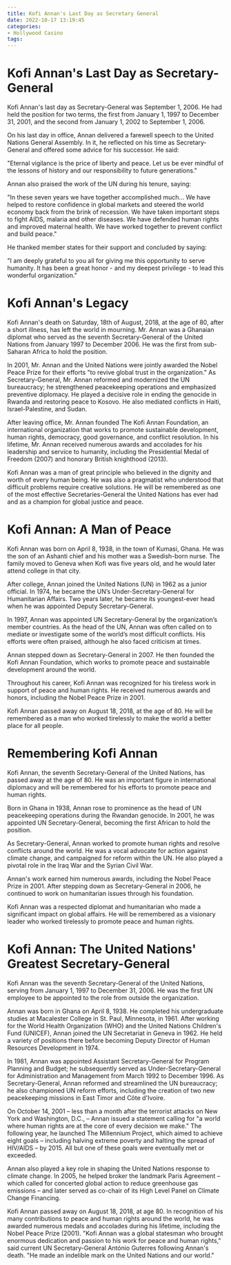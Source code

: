 ```yaml
---
title: Kofi Annan's Last Day as Secretary General
date: 2022-10-17 13:19:45
categories:
- Hollywood Casino
tags:
---
```



#  Kofi Annan's Last Day as Secretary-General

Kofi Annan's last day as Secretary-General was September 1, 2006. He had held the position for two terms, the first from January 1, 1997 to December 31, 2001, and the second from January 1, 2002 to September 1, 2006.

On his last day in office, Annan delivered a farewell speech to the United Nations General Assembly. In it, he reflected on his time as Secretary-General and offered some advice for his successor. He said: 

"Eternal vigilance is the price of liberty and peace. Let us be ever mindful of the lessons of history and our responsibility to future generations."

Annan also praised the work of the UN during his tenure, saying: 

"In these seven years we have together accomplished much... We have helped to restore confidence in global markets and steered the world economy back from the brink of recession. We have taken important steps to fight AIDS, malaria and other diseases. We have defended human rights and improved maternal health. We have worked together to prevent conflict and build peace."

He thanked member states for their support and concluded by saying: 

"I am deeply grateful to you all for giving me this opportunity to serve humanity. It has been a great honor - and my deepest privilege - to lead this wonderful organization."

#  Kofi Annan's Legacy

Kofi Annan's death on Saturday, 18th of August, 2018, at the age of 80, after a short illness, has left the world in mourning. Mr. Annan was a Ghanaian diplomat who served as the seventh Secretary-General of the United Nations from January 1997 to December 2006. He was the first from sub-Saharan Africa to hold the position.

In 2001, Mr. Annan and the United Nations were jointly awarded the Nobel Peace Prize for their efforts "to revive global trust in the organization." As Secretary-General, Mr. Annan reformed and modernized the UN bureaucracy; he strengthened peacekeeping operations and emphasized preventive diplomacy. He played a decisive role in ending the genocide in Rwanda and restoring peace to Kosovo. He also mediated conflicts in Haiti, Israel-Palestine, and Sudan.

After leaving office, Mr. Annan founded The Kofi Annan Foundation, an international organization that works to promote sustainable development, human rights, democracy, good governance, and conflict resolution. In his lifetime, Mr. Annan received numerous awards and accolades for his leadership and service to humanity, including the Presidential Medal of Freedom (2007) and honorary British knighthood (2013).

Kofi Annan was a man of great principle who believed in the dignity and worth of every human being. He was also a pragmatist who understood that difficult problems require creative solutions. He will be remembered as one of the most effective Secretaries-General the United Nations has ever had and as a champion for global justice and peace.

#  Kofi Annan: A Man of Peace

Kofi Annan was born on April 8, 1938, in the town of Kumasi, Ghana. He was the son of an Ashanti chief and his mother was a Swedish-born nurse. The family moved to Geneva when Kofi was five years old, and he would later attend college in that city.

After college, Annan joined the United Nations (UN) in 1962 as a junior official. In 1974, he became the UN’s Under-Secretary-General for Humanitarian Affairs. Two years later, he became its youngest-ever head when he was appointed Deputy Secretary-General.

In 1997, Annan was appointed UN Secretary-General by the organization’s member countries. As the head of the UN, Annan was often called on to mediate or investigate some of the world’s most difficult conflicts. His efforts were often praised, although he also faced criticism at times.

Annan stepped down as Secretary-General in 2007. He then founded the Kofi Annan Foundation, which works to promote peace and sustainable development around the world.

Throughout his career, Kofi Annan was recognized for his tireless work in support of peace and human rights. He received numerous awards and honors, including the Nobel Peace Prize in 2001.

Kofi Annan passed away on August 18, 2018, at the age of 80. He will be remembered as a man who worked tirelessly to make the world a better place for all people.

#  Remembering Kofi Annan

Kofi Annan, the seventh Secretary-General of the United Nations, has passed away at the age of 80. He was an important figure in international diplomacy and will be remembered for his efforts to promote peace and human rights.

Born in Ghana in 1938, Annan rose to prominence as the head of UN peacekeeping operations during the Rwandan genocide. In 2001, he was appointed UN Secretary-General, becoming the first African to hold the position.

As Secretary-General, Annan worked to promote human rights and resolve conflicts around the world. He was a vocal advocate for action against climate change, and campaigned for reform within the UN. He also played a pivotal role in the Iraq War and the Syrian Civil War.

Annan's work earned him numerous awards, including the Nobel Peace Prize in 2001. After stepping down as Secretary-General in 2006, he continued to work on humanitarian issues through his foundation.

Kofi Annan was a respected diplomat and humanitarian who made a significant impact on global affairs. He will be remembered as a visionary leader who worked tirelessly to promote peace and human rights.

#  Kofi Annan: The United Nations' Greatest Secretary-General

Kofi Annan was the seventh Secretary-General of the United Nations, serving from January 1, 1997 to December 31, 2006. He was the first UN employee to be appointed to the role from outside the organization.

Annan was born in Ghana on April 8, 1938. He completed his undergraduate studies at Macalester College in St. Paul, Minnesota, in 1961. After working for the World Health Organization (WHO) and the United Nations Children's Fund (UNICEF), Annan joined the UN Secretariat in Geneva in 1962. He held a variety of positions there before becoming Deputy Director of Human Resources Development in 1974.

In 1981, Annan was appointed Assistant Secretary-General for Program Planning and Budget; he subsequently served as Under-Secretary-General for Administration and Management from March 1992 to December 1996. As Secretary-General, Annan reformed and streamlined the UN bureaucracy; he also championed UN reform efforts, including the creation of two new peacekeeping missions in East Timor and Côte d'Ivoire.

On October 14, 2001 – less than a month after the terrorist attacks on New York and Washington, D.C., – Annan issued a statement calling for "a world where human rights are at the core of every decision we make." The following year, he launched The Millennium Project, which aimed to achieve eight goals – including halving extreme poverty and halting the spread of HIV/AIDS – by 2015. All but one of these goals were eventually met or exceeded.

Annan also played a key role in shaping the United Nations response to climate change. In 2005, he helped broker the landmark Paris Agreement – which called for concerted global action to reduce greenhouse gas emissions – and later served as co-chair of its High Level Panel on Climate Change Financing.

Kofi Annan passed away on August 18, 2018, at age 80. In recognition of his many contributions to peace and human rights around the world, he was awarded numerous medals and accolades during his lifetime, including the Nobel Peace Prize (2001). "Kofi Annan was a global statesman who brought enormous dedication and passion to his work for peace and human rights," said current UN Secretary-General António Guterres following Annan's death. "He made an indelible mark on the United Nations and our world."